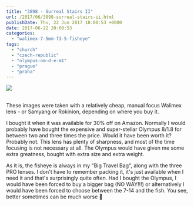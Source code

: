 ```yaml
---
title: "3898 - Surreal Stairs II"
url: /2017/06/3898-surreal-stairs-ii.html
publishDate: Thu, 22 Jun 2017 18:00:53 +0000
date: 2017-06-22 20:00:53
categories: 
  - "walimex-7-5mm-f3-5-fisheye"
tags: 
  - "church"
  - "czech-republic"
  - "olympus-om-d-e-m1"
  - "prague"
  - "praha"
---
```

<div class="container">
<div class="center"><a target="_blank" href="https://d25zfm9zpd7gm5.cloudfront.net/1200x1200/2016/20161025_134526_lr.jpg"><img class="webfeedsFeaturedVisual" src="https://d25zfm9zpd7gm5.cloudfront.net/0600x0600/2016/20161025_134526_lr.jpg" /></a></div>
</div>
<br />

These images were taken with a relatively cheap, manual focus Walimex lens - or Samyang or Rokinion, depending on where you buy it.

I bought it when it was available for 30% off on Amazon. Normally I would probably have bought the expensive and super-stellar Olympus 8/1.8 for between two and three times the price. Would it have been worth it? Probably not. This lens has plenty of sharpness, and most of the time focusing is not necessary at all. The Olympus would have given me some extra greatness, bought with extra size and extra weight.

<a target="_blank" href="https://d25zfm9zpd7gm5.cloudfront.net/1200x1200/2016/20161025_134658_lr.jpg"><img style="margin: 0pt 10px 0pt 0px; float: left;" src="https://d25zfm9zpd7gm5.cloudfront.net/0150x0150/2016/20161025_134658_lr.jpg" alt="" border="0" /></a> As it is, the fisheye is always in my "Big Travel Bag", along with the three PRO lenses. I don't have to remember packing it, it's just available when I need it and that's surprisingly quite often. Had I bought the Olympus, I would have been forced to buy a bigger bag (NO WAY!!!) or alternatively I would have been forced to choose between the 7-14 and the fish. You see, better sometimes can be much worse 🙂
